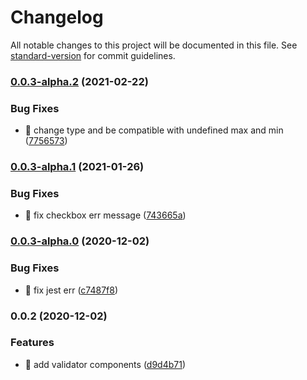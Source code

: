 # Changelog

All notable changes to this project will be documented in this file. See [standard-version](https://github.com/conventional-changelog/standard-version) for commit guidelines.

### [0.0.3-alpha.2](https://github.com/21epub/epub-form-validation/compare/v0.0.3-alpha.1...v0.0.3-alpha.2) (2021-02-22)


### Bug Fixes

* 🐛 change type and be compatible with undefined max and min ([7756573](https://github.com/21epub/epub-form-validation/commit/7756573f567efb726f50cb6c30ba77c17ac9a8e0))

### [0.0.3-alpha.1](https://github.com/21epub/epub-form-validation/compare/v0.0.3-alpha.0...v0.0.3-alpha.1) (2021-01-26)

### Bug Fixes

- 🐛 fix checkbox err message ([743665a](https://github.com/21epub/epub-form-validation/commit/743665a3352492355a07ae9178b296e970fa939f))

### [0.0.3-alpha.0](https://github.com/21epub/epub-form-validation/compare/v0.0.2...v0.0.3-alpha.0) (2020-12-02)

### Bug Fixes

- 🐛 fix jest err ([c7487f8](https://github.com/21epub/epub-form-validation/commit/c7487f8cb180e7e35d92a160dfa93fb33d919563))

### 0.0.2 (2020-12-02)

### Features

- 🎸 add validator components ([d9d4b71](https://github.com/21epub/epub-form-validation/commit/d9d4b71828246f96e8e246d14237bc149e07b54c))
